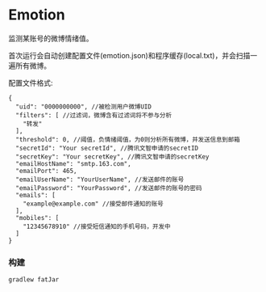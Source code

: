 Emotion
=======
监测某账号的微博情绪值。


首次运行会自动创建配置文件(emotion.json)和程序缓存(local.txt)，并会扫描一遍所有微博。


配置文件格式:
```
{
  "uid": "0000000000", //被检测用户微博UID
  "filters": [ //过滤词，微博含有过滤词将不参与分析
    "转发"
  ],
  "threshold": 0, //阈值，负情绪阈值，为0则分析所有微博，并发送信息到邮箱
  "secretId": "Your secretId", //腾讯文智申请的secretID
  "secretKey": "Your secretKey", //腾讯文智申请的secretKey
  "emailHostName": "smtp.163.com",
  "emailPort": 465,
  "emailUserName": "YourUserName", //发送邮件的账号
  "emailPassword": "YourPassword", //发送邮件的账号的密码
  "emails": [
    "example@example.com" //接受邮件通知的账号
  ],
  "mobiles": [
    "12345678910" //接受短信通知的手机号码，开发中
  ]
}
```

### 构建
`gradlew fatJar`
